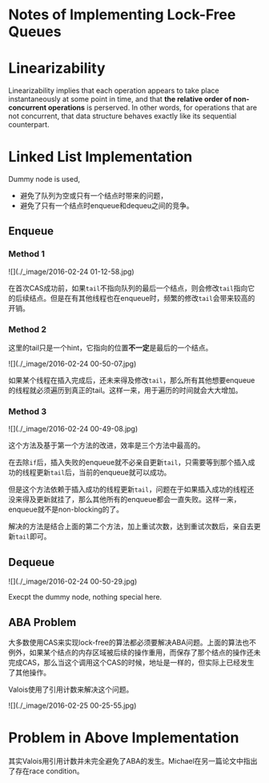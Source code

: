 # Notes of Implementing Lock-Free Queues

# Linearizability

Linearizability implies that each operation appears to take place instantaneously at some point in time, and that **the relative order of non-concurrent operations** is perserved. In other words, for operations that are not concurrent, that data structure behaves exactly like its sequential counterpart.

# Linked List Implementation

Dummy node is used,

* 避免了队列为空或只有一个结点时带来的问题，
* 避免了只有一个结点时enqueue和dequeu之间的竞争。

## Enqueue

### Method 1

![](./_image/2016-02-24 01-12-58.jpg)

在首次CAS成功前，如果`tail`不指向队列的最后一个结点，则会修改`tail`指向它的后续结点。但是在有其他线程也在enqueue时，频繁的修改`tail`会带来较高的开销。

### Method 2

这里的tail只是一个hint，它指向的位置**不一定**是最后的一个结点。

![](./_image/2016-02-24 00-50-07.jpg)

如果某个线程在插入完成后，还未来得及修改`tail`，那么所有其他想要enqueue的线程就必须遍历到真正的tail。这样一来，用于遍历的时间就会大大增加。

### Method 3

![](./_image/2016-02-24 00-49-08.jpg)

这个方法及基于第一个方法的改进，效率是三个方法中最高的。

在去除`if`后，插入失败的enqueue就不必亲自更新`tail`，只需要等到那个插入成功的线程更新`tail`后，当前的enqueue就可以成功。

但是这个方法依赖于插入成功的线程更新`tail`，问题在于如果插入成功的线程还没来得及更新就挂了，那么其他所有的enqueue都会一直失败。这样一来，enqueue就不是non-blocking的了。

解决的方法是结合上面的第二个方法，加上重试次数，达到重试次数后，亲自去更新`tail`即可。

## Dequeue

![](./_image/2016-02-24 00-50-29.jpg)

Execpt the dummy node, nothing special here.

## ABA Problem

大多数使用CAS来实现lock-free的算法都必须要解决ABA问题。上面的算法也不例外，如果某个结点的内存区域被后续的操作重用，而保存了那个结点的操作还未完成CAS，那么当这个调用这个CAS的时候，地址是一样的，但实际上已经发生了其他操作。

Valois使用了引用计数来解决这个问题。

![](./_image/2016-02-25 00-25-55.jpg)

# Problem in Above Implementation

其实Valois用引用计数并未完全避免了ABA的发生。Michael在另一篇论文中指出了存在race condition。